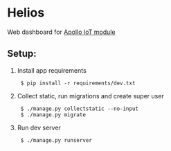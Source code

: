 Helios
==========================================================

Web dashboard for [Apollo IoT module](https://github.com/manti-by/apollo)


Setup:
----------------------------------------------------------

1. Install app requirements

        $ pip install -r requirements/dev.txt
        
2. Collect static, run migrations and create super user

        $ ./manage.py collectstatic --no-input
        $ ./manage.py migrate
    
3. Run dev server

        $ ./manage.py runserver